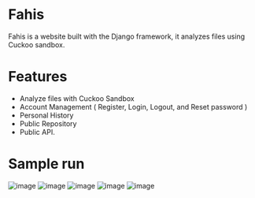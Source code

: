 # Fahis
Fahis is a website built with the Django framework, it analyzes files
using Cuckoo sandbox.
# Features  
- Analyze files with Cuckoo Sandbox
- Account Management ( Register, Login, Logout, and
Reset password )
- Personal History
- Public Repository
- Public API.
# Sample run
![image](https://user-images.githubusercontent.com/121561626/227507204-514a2b36-1dbe-4cf3-92f1-8022921ad6e5.png)
![image](https://user-images.githubusercontent.com/121561626/227507321-d119004c-8828-43a3-bd2d-6a5434b74fc9.png)
![image](https://user-images.githubusercontent.com/121561626/227509733-afad2e8b-0aa7-41d9-a57c-9d412d00f303.png)
![image](https://user-images.githubusercontent.com/121561626/227509868-1616887f-c915-4ff0-bf17-73fbac6e6188.png)
![image](https://user-images.githubusercontent.com/93190617/227510622-2b105519-b1d1-476c-bcad-aff640c342b1.png)
